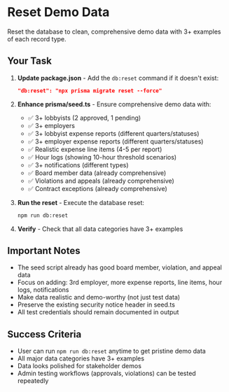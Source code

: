 # Reset Demo Data

Reset the database to clean, comprehensive demo data with 3+ examples of each record type.

## Your Task

1. **Update package.json** - Add the `db:reset` command if it doesn't exist:
   ```json
   "db:reset": "npx prisma migrate reset --force"
   ```

2. **Enhance prisma/seed.ts** - Ensure comprehensive demo data with:
   - ✅ 3+ lobbyists (2 approved, 1 pending)
   - ✅ 3+ employers
   - ✅ 3+ lobbyist expense reports (different quarters/statuses)
   - ✅ 3+ employer expense reports (different quarters/statuses)
   - ✅ Realistic expense line items (4-5 per report)
   - ✅ Hour logs (showing 10-hour threshold scenarios)
   - ✅ 3+ notifications (different types)
   - ✅ Board member data (already comprehensive)
   - ✅ Violations and appeals (already comprehensive)
   - ✅ Contract exceptions (already comprehensive)

3. **Run the reset** - Execute the database reset:
   ```bash
   npm run db:reset
   ```

4. **Verify** - Check that all data categories have 3+ examples

## Important Notes
- The seed script already has good board member, violation, and appeal data
- Focus on adding: 3rd employer, more expense reports, line items, hour logs, notifications
- Make data realistic and demo-worthy (not just test data)
- Preserve the existing security notice header in seed.ts
- All test credentials should remain documented in output

## Success Criteria
- User can run `npm run db:reset` anytime to get pristine demo data
- All major data categories have 3+ examples
- Data looks polished for stakeholder demos
- Admin testing workflows (approvals, violations) can be tested repeatedly
